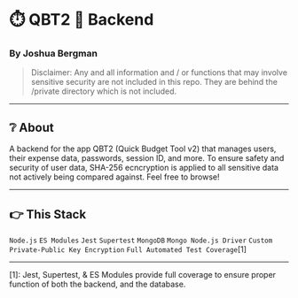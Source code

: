 # ⏱️ QBT2 💸 Backend

### By Joshua Bergman

> Disclaimer: Any and all information and / or functions that may involve sensitive security are not included in this repo. They are behind the /private directory which is not included.

---

## ❔ About

A backend for the app QBT2 (Quick Budget Tool v2) that manages users, their expense data, passwords, session ID, and more. To ensure safety and security of user data, SHA-256 ecncryption is applied to all sensitive data not actively being compared against. Feel free to browse!

---

## 👉 This Stack

`Node.js` `ES Modules` `Jest` `Supertest` `MongoDB` `Mongo Node.js Driver` `Custom Private-Public Key Encryption` `Full Automated Test Coverage`[1]

---

[1]: Jest, Supertest, & ES Modules provide full coverage to ensure proper function of both the backend, and the database.
